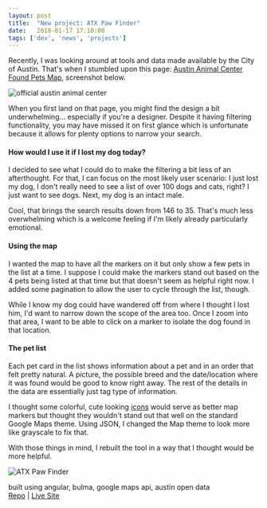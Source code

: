 ```yaml
---
layout: post
title:  "New project: ATX Paw Finder"
date:   2018-01-17 17:10:00
tags: ['dev', 'news', 'projects']
---
```


<p>
Recently, I was looking around at tools and data made available by the City of Austin. That's when I stumbled upon this page: <a href="https://data.austintexas.gov/Health-and-Community-Services/Austin-Animal-Center-Found-Pets-Map/hye6-gvq2" target="_blank" rel="noopener">Austin Animal Center Found Pets Map</a>, screenshot below.
</p>

<p>
  <img src="https://i.imgur.com/rbZTkyz.png" title="official austin animal center"/>
</p>

<p>When you first land on that page, you might find the design a bit underwhelming... especially if you're a designer. Despite it having filtering functionality, you may have missed it on first glance which is unfortunate because it allows for plenty options to narrow your search.</p>

#### How would I use it if I lost my dog today?

<p>I decided to see what I could do to make the filtering a bit less of an afterthought. For that, I can focus on the most likely user scenario: I just lost my dog, I don't really need to see a list of over 100 dogs and cats, right? I just want to see dogs. Next, my dog is an intact male.</p>

<p>Cool, that brings the search results down from 146 to 35. That's much less overwhelming which is a welcome feeling if I'm likely already particularly emotional.</p>

#### Using the map

<p>I wanted the map to have all the markers on it but only show a few pets in the list at a time. I suppose I could make the markers stand out based on the 4 pets being listed at that time but that doesn't seem as helpful right now. I added some pagination to allow the user to cycle through the list, though.</p>

<p>While I know my dog could have wandered off from where I thought I lost him, I'd want to narrow down the scope of the area too. Once I zoom into that area, I want to be able to click on a marker to isolate the dog found in that location.</p>

#### The pet list

<p>Each pet card in the list shows information about a pet and in an order that felt pretty natural. A picture, the possible breed and the date/location where it was found would be good to know right away. The rest of the details in the data are essentially just tag type of information.</p>

<p>I thought some colorful, cute looking <a href="https://www.sketchappsources.com/free-source/1293-animal-icons-sketch-freebie-resource.html" alt="cute animal icon set" rel="noopener">icons</a> would serve as better map markers but thought they wouldn't stand out that well on the standard Google Maps theme. Using JSON, I changed the Map theme to look more like grayscale to fix that. </p>

<p>With those things in mind, I rebuilt the tool in a way that I thought would be more helpful.</p>

<p><img src="https://i.imgur.com/d3Zp1CL.png" title="ATX Paw Finder" /></p>
<p class="u--text-center">
built using angular, bulma, google maps api, austin open data<br/>
  <a href="https://github.com/sceendy/atx-paw-finder" target="_blank" rel="noopener">Repo</a> | <a href="https://sceendy.com/atx-paw-finder/">Live Site</a>
</p>
